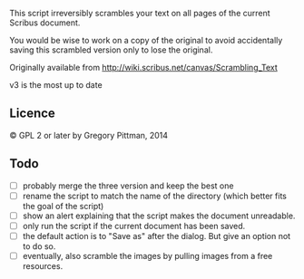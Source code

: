 This script irreversibly scrambles your text on all pages of the current Scribus document.

You would be wise to work on a copy of the original to avoid 
accidentally saving this scrambled version only to lose the original.


Originally available from http://wiki.scribus.net/canvas/Scrambling_Text

v3 is the most up to date 

## Licence

© GPL 2 or later by Gregory Pittman, 2014

## Todo

- [ ] probably merge the three version and keep the best one
- [ ] rename the script to match the name of the directory (which better fits the goal of the script)
- [ ] show an alert explaining that the script makes the document unreadable.
- [ ] only run the script if the current document has been saved.
- [ ] the default action is to "Save as" after the dialog. But give an option not to do so.
- [ ] eventually, also scramble the images by pulling images from a free resources.
